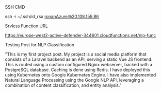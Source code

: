 SSH CMD

ssh -i ~/.ssh/id_rsa ronanAzure@20.108.158.86

Srvless Function URL

https://europe-west2-active-defender-344601.cloudfunctions.net/nlp-func


Testing Post for NLP Classification

"This is my first project post. My project is a social media platform that consists of a Laravel backend as an API, serving a static Vue JS frontend. This is routed using a custom configured Nginx webserver, backed with a PostgreSQL database. Caching is done using Redis. I have deployed this using Kubernetes onto Google Kubernetes Engine. I have also implemented Natural Language Processing using the Google NLP API, leveraging a combination of content classification, and entity analysis."